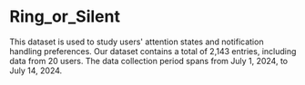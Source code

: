 # Ring_or_Silent
This dataset is used to study users' attention states and notification handling preferences.
Our dataset contains a total of 2,143 entries, including data from 20 users. The data collection period spans from July 1, 2024, to July 14, 2024.
